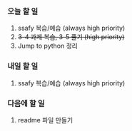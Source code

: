 ### 오늘 할 일
1. ssafy 복습/예습 (always high priority)
2. ~~3-4 과제 복습, 3-5 풀기 (high priority)~~
3. Jump to python 정리

### 내일 할 일
1. ssafy 복습/예습 (always high priority)

### 다음에 할 일
1. readme 파일 만들기